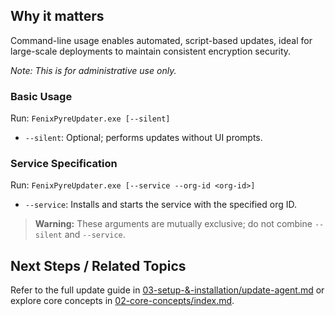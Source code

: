
## Why it matters
Command-line usage enables automated, script-based updates, ideal for large-scale deployments to maintain consistent encryption security.

*Note: This is for administrative use only.*

### Basic Usage
Run: `FenixPyreUpdater.exe [--silent]`
- `--silent`: Optional; performs updates without UI prompts.

### Service Specification
Run: `FenixPyreUpdater.exe [--service --org-id <org-id>]`
- `--service`: Installs and starts the service with the specified org ID.

> **Warning:** These arguments are mutually exclusive; do not combine `--silent` and `--service`.

## Next Steps / Related Topics
Refer to the full update guide in [03-setup-&-installation/update-agent.md](./update-agent.md) or explore core concepts in [02-core-concepts/index.md](../02-core-concepts/index.md).